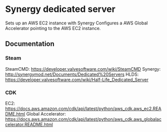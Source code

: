 # Synergy dedicated server

Sets up an AWS EC2 instance with Synergy
Configures a AWS Global Accelerator pointing to the AWS EC2 instance.

## Documentation

### Steam

SteamCMD: https://developer.valvesoftware.com/wiki/SteamCMD
Synergy: http://synergymod.net/Documents/Dedicated%20Servers
HLDS: https://developer.valvesoftware.com/wiki/Half-Life_Dedicated_Server

### CDK

EC2: https://docs.aws.amazon.com/cdk/api/latest/python/aws_cdk.aws_ec2.README.html
Global Accelerator: https://docs.aws.amazon.com/cdk/api/latest/python/aws_cdk.aws_globalaccelerator.README.html
